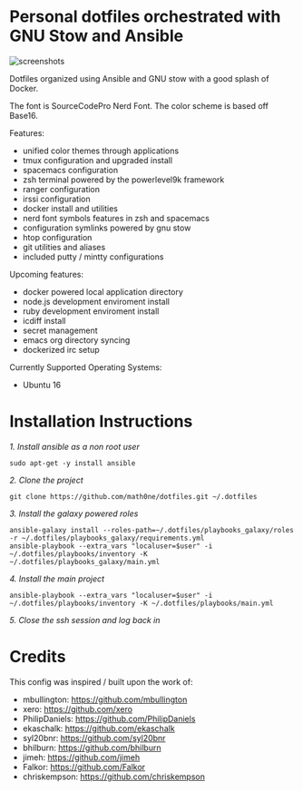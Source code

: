 # Personal dotfiles orchestrated with GNU Stow and Ansible

![screenshots](https://raw.githubusercontent.com/openist/dotfiles/master/putty/dotfiles-wide.png)

Dotfiles organized using Ansible and GNU stow with a good splash of Docker.

The font is SourceCodePro Nerd Font. The color scheme is based off Base16.

Features:

* unified color themes through applications
* tmux configuration and upgraded install
* spacemacs configuration
* zsh terminal powered by the powerlevel9k framework
* ranger configuration
* irssi configuration
* docker install and utilities
* nerd font symbols features in zsh and spacemacs
* configuration symlinks powered by gnu stow
* htop configuration
* git utilities and aliases
* included putty / mintty configurations

Upcoming features:

* docker powered local application directory
* node.js development enviroment install
* ruby development enviroment install
* icdiff install
* secret management
* emacs org directory syncing
* dockerized irc setup

Currently Supported Operating Systems:

* Ubuntu 16

# Installation Instructions

*1. Install ansible as a non root user*
```
sudo apt-get -y install ansible
```
*2. Clone the project*
```
git clone https://github.com/math0ne/dotfiles.git ~/.dotfiles
```
*3. Install the galaxy powered roles*
```
ansible-galaxy install --roles-path=~/.dotfiles/playbooks_galaxy/roles -r ~/.dotfiles/playbooks_galaxy/requirements.yml
ansible-playbook --extra_vars "localuser=$user" -i ~/.dotfiles/playbooks/inventory -K ~/.dotfiles/playbooks_galaxy/main.yml
```
*4. Install the main project*
```
ansible-playbook --extra_vars "localuser=$user" -i ~/.dotfiles/playbooks/inventory -K ~/.dotfiles/playbooks/main.yml
```
*5. Close the ssh session and log back in*

# Credits

This config was inspired / built upon the work of:

* mbullington: https://github.com/mbullington
* xero: https://github.com/xero
* PhilipDaniels: https://github.com/PhilipDaniels
* ekaschalk: https://github.com/ekaschalk
* syl20bnr: https://github.com/syl20bnr
* bhilburn: https://github.com/bhilburn
* jimeh: https://github.com/jimeh
* Falkor: https://github.com/Falkor
* chriskempson: https://github.com/chriskempson
